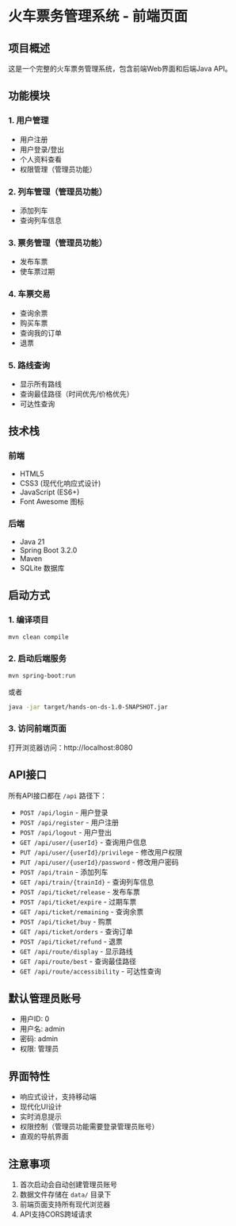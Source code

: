 # 火车票务管理系统 - 前端页面

## 项目概述

这是一个完整的火车票务管理系统，包含前端Web界面和后端Java API。

## 功能模块

### 1. 用户管理
- 用户注册
- 用户登录/登出
- 个人资料查看
- 权限管理（管理员功能）

### 2. 列车管理（管理员功能）
- 添加列车
- 查询列车信息

### 3. 票务管理（管理员功能）
- 发布车票
- 使车票过期

### 4. 车票交易
- 查询余票
- 购买车票
- 查询我的订单
- 退票

### 5. 路线查询
- 显示所有路线
- 查询最佳路径（时间优先/价格优先）
- 可达性查询

## 技术栈

### 前端
- HTML5
- CSS3 (现代化响应式设计)
- JavaScript (ES6+)
- Font Awesome 图标

### 后端
- Java 21
- Spring Boot 3.2.0
- Maven
- SQLite 数据库

## 启动方式

### 1. 编译项目
```bash
mvn clean compile
```

### 2. 启动后端服务
```bash
mvn spring-boot:run
```

或者
```bash
java -jar target/hands-on-ds-1.0-SNAPSHOT.jar
```

### 3. 访问前端页面
打开浏览器访问：http://localhost:8080

## API接口

所有API接口都在 `/api` 路径下：

- `POST /api/login` - 用户登录
- `POST /api/register` - 用户注册
- `POST /api/logout` - 用户登出
- `GET /api/user/{userId}` - 查询用户信息
- `PUT /api/user/{userId}/privilege` - 修改用户权限
- `PUT /api/user/{userId}/password` - 修改用户密码
- `POST /api/train` - 添加列车
- `GET /api/train/{trainId}` - 查询列车信息
- `POST /api/ticket/release` - 发布车票
- `POST /api/ticket/expire` - 过期车票
- `GET /api/ticket/remaining` - 查询余票
- `POST /api/ticket/buy` - 购票
- `GET /api/ticket/orders` - 查询订单
- `POST /api/ticket/refund` - 退票
- `GET /api/route/display` - 显示路线
- `GET /api/route/best` - 查询最佳路径
- `GET /api/route/accessibility` - 可达性查询

## 默认管理员账号

- 用户ID: 0
- 用户名: admin
- 密码: admin
- 权限: 管理员

## 界面特性

- 响应式设计，支持移动端
- 现代化UI设计
- 实时消息提示
- 权限控制（管理员功能需要登录管理员账号）
- 直观的导航界面

## 注意事项

1. 首次启动会自动创建管理员账号
2. 数据文件存储在 `data/` 目录下
3. 前端页面支持所有现代浏览器
4. API支持CORS跨域请求
